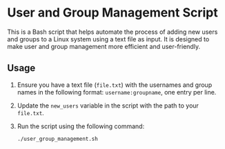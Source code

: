 # User and Group Management Script

This is a Bash script that helps automate the process of adding new users and groups to a Linux system using a text file as input. It is designed to make user and group management more efficient and user-friendly.

## Usage

1. Ensure you have a text file (`file.txt`) with the usernames and group names in the following format: `username:groupname`, one entry per line.

2. Update the `new_users` variable in the script with the path to your `file.txt`.

3. Run the script using the following command:

   ```bash
   ./user_group_management.sh

